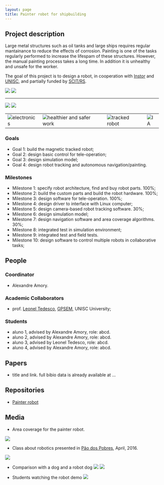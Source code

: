 ```yaml
---
layout: page
title: Painter robot for shipbuilding
---
```


## Project description

Large metal structures such as oil tanks and large ships requires regular mantainance to reduce the effects of corrosion.
Painting is one of the tasks regularly performed to increase the lifespam of these structures.
However, the manual painting process takes a long time. In addition it is unhealthy and unsafe for the worker.

The goal of this project is to design a robot, in cooperation with [Instor](www.instor.com.br) and [UNISC](), and partially funded by [SCIT/RS](www.scit.rs.gov.br).

![](../images/projects/instor/instor-model.jpg)
![](../images/projects/instor/instor-robot.jpg)

---

![](../images/projects/instor/shipbuilding.jpg)
![](../images/projects/instor/tanque.jpg)


| | | | |
| --- | --- | --- | --- | 
| ![electronics](../images/icons/electronics.png "electronics") |  ![healthier and safer work](../images/icons/dust-mask.png "healthier and safer work") | ![tracked robot](../images/icons/land-robot.png "tracked robot")  | ![IA](../images/icons/ia.png "autonomous robot")  |


### Goals

 - Goal 1: build the magnetic tracked robot;
 - Goal 2: design basic control for tele-operation;
 - Goal 3: design simulation model;
 - Goal 4: design robot tracking and autonomous navigation/painting.

### Milestones

 - Milestone 1: specify robot architecture, find and buy robot parts. 100%;
 - Milestone 2: build the custom parts and build the robot hardware. 100%;
 - Milestone 3: design software for tele-operation. 100%;
 - Milestone 4: design driver to interface with Linux computer;
 - Milestone 5: design camera-based robot tracking software. 30%;
 - Milestone 6: design simulation model;
 - Milestone 7: design navigation software and area coverage algorithms. 30%;
 - Milestone 8: integrated test in simulation environment;
 - Milestone 9: integrated test and field tests.
 - Milestone 10: design software to control multiple robots in collaborative tasks;

## People


### Coordinator

 - Alexandre Amory.

### Academic Collaborators

 - prof. [Leonel Tedesco](http://lattes.cnpq.br/2520175088634553), [GPSEM](http://inf.unisc.br/gpsem/), UNISC University;

### Students

 - aluno 1, advised by Alexandre Amory, role: abcd.
 - aluno 2, advised by Alexandre Amory, role: abcd.
 - aluno 3, advised by Leonel Tedesco, role: abcd.
 - aluno 4, advised by Alexandre Amory, role: abcd.
 

## Papers

 - title and link. full bibio data is already available at ...

## Repositories

 - [Painter robot](https://github.com/lsa-pucrs/painter-robot-instor)

## Media 

- Area coverage for the painter robot.

![](../images/projects/instor/instor-painting.png)

- Class about robotics presented in [Pão dos Pobres](www.paodospobres.org.br/), April, 2016.

![](../images/projects/instor/instor-pdp1.jpg)

- Comparison with a dog and a robot dog
![](../images/projects/instor/instor-pdp2.jpg)
![](../images/projects/instor/instor-pdp3.png)

- Students watching the robot demo
![](../images/projects/instor/instor-pdp4.jpg)

